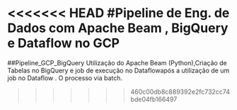 <<<<<<< HEAD
#Pipeline de Eng. de Dados com Apache Beam , BigQuery e  Dataflow no GCP
=======
##Pipeline_GCP_BigQuery
Utilização do Apache Beam (Python),Criação de Tabelas no BigQuery e job de execução no Dataflowapós a utilização de um job no Dataflow . O processo via batch.
>>>>>>> 460c00db8c889392e2fc732cc74bde04fb166497
